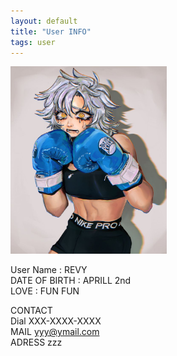 ```yaml
---
layout: default
title: "User INFO"
tags: user
---
```


<img src = "/assets/img/heh.jpeg/" width = "250" height="300"/>  

User Name : REVY  
DATE OF BIRTH : APRILL 2nd  
LOVE : FUN FUN   

CONTACT  
Dial XXX-XXXX-XXXX  
MAIL yyy@ymail.com  
ADRESS zzz  